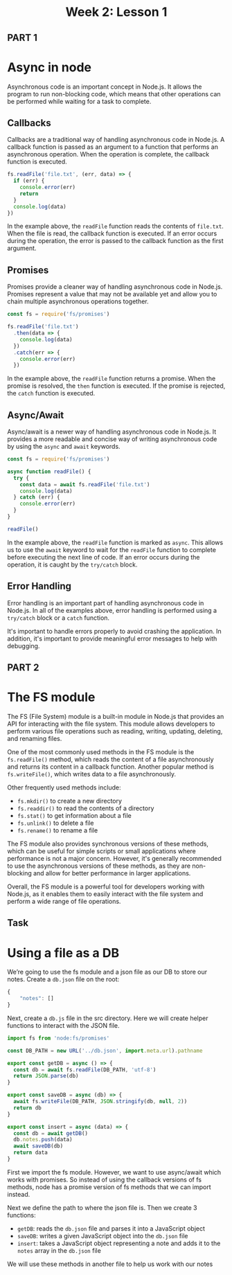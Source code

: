 <h1 align="center">Week 2: Lesson 1</h1>


<h2>PART 1</h2>

# Async in node

Asynchronous code is an important concept in Node.js. It allows the program to run non-blocking code, which means that other operations can be performed while waiting for a task to complete.

## Callbacks

Callbacks are a traditional way of handling asynchronous code in Node.js. A callback function is passed as an argument to a function that performs an asynchronous operation. When the operation is complete, the callback function is executed.

```jsx
fs.readFile('file.txt', (err, data) => {
  if (err) {
    console.error(err)
    return
  }
  console.log(data)
})

```

In the example above, the `readFile` function reads the contents of `file.txt`. When the file is read, the callback function is executed. If an error occurs during the operation, the error is passed to the callback function as the first argument.

## Promises

Promises provide a cleaner way of handling asynchronous code in Node.js. Promises represent a value that may not be available yet and allow you to chain multiple asynchronous operations together.

```jsx
const fs = require('fs/promises')

fs.readFile('file.txt')
  .then(data => {
    console.log(data)
  })
  .catch(err => {
    console.error(err)
  })

```

In the example above, the `readFile` function returns a promise. When the promise is resolved, the `then` function is executed. If the promise is rejected, the `catch` function is executed.

## Async/Await

Async/await is a newer way of handling asynchronous code in Node.js. It provides a more readable and concise way of writing asynchronous code by using the `async` and `await` keywords.

```jsx
const fs = require('fs/promises')

async function readFile() {
  try {
    const data = await fs.readFile('file.txt')
    console.log(data)
  } catch (err) {
    console.error(err)
  }
}

readFile()

```

In the example above, the `readFile` function is marked as `async`. This allows us to use the `await` keyword to wait for the `readFile` function to complete before executing the next line of code. If an error occurs during the operation, it is caught by the `try/catch` block.

## Error Handling

Error handling is an important part of handling asynchronous code in Node.js. In all of the examples above, error handling is performed using a `try/catch` block or a `catch` function.

It's important to handle errors properly to avoid crashing the application. In addition, it's important to provide meaningful error messages to help with debugging.

<h2>PART 2</h2>

# The FS module

The FS (File System) module is a built-in module in Node.js that provides an API for interacting with the file system. This module allows developers to perform various file operations such as reading, writing, updating, deleting, and renaming files.

One of the most commonly used methods in the FS module is the `fs.readFile()` method, which reads the content of a file asynchronously and returns its content in a callback function. Another popular method is `fs.writeFile()`, which writes data to a file asynchronously.

Other frequently used methods include:

- `fs.mkdir()` to create a new directory
- `fs.readdir()` to read the contents of a directory
- `fs.stat()` to get information about a file
- `fs.unlink()` to delete a file
- `fs.rename()` to rename a file

The FS module also provides synchronous versions of these methods, which can be useful for simple scripts or small applications where performance is not a major concern. However, it's generally recommended to use the asynchronous versions of these methods, as they are non-blocking and allow for better performance in larger applications.

Overall, the FS module is a powerful tool for developers working with Node.js, as it enables them to easily interact with the file system and perform a wide range of file operations.

<h2>Task</h2>

# Using a file as a DB

We’re going to use the fs module and a json file as our DB to store our notes. Create a `db.json` file on the root:

```jsx
{
	"notes": []
}
```

Next, create a `db.js` file in the src directory. Here we will create helper functions to interact with the JSON file.

```jsx
import fs from 'node:fs/promises'

const DB_PATH = new URL('../db.json', import.meta.url).pathname

export const getDB = async () => {
  const db = await fs.readFile(DB_PATH, 'utf-8')
  return JSON.parse(db)
}

export const saveDB = async (db) => {
  await fs.writeFile(DB_PATH, JSON.stringify(db, null, 2))
  return db
}

export const insert = async (data) => {
  const db = await getDB()
  db.notes.push(data)
  await saveDB(db)
  return data 
}
```

First we import the fs module. However, we want to use async/await which works with promises. So instead of using the callback versions of fs methods, node has a promise version of fs methods that we can import instead.

Next we define the path to where the json file is. Then we create 3 functions:

- `getDB`: reads the `db.json` file and parses it into a JavaScript object
- `saveDB`: writes a given JavaScript object into the `db.json` file
- `insert`: takes a JavaScript object representing a note and adds it to the `notes` array in the `db.json` file

We will use these methods in another file to help us work with our notes